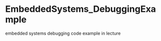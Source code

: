 EmbeddedSystems_DebuggingExample
================================

embedded systems debugging code example in lecture
